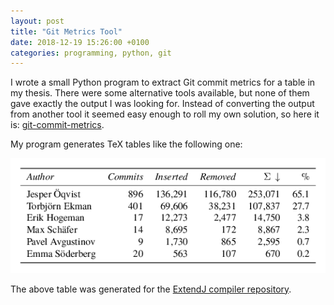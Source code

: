 ```yaml
---
layout: post
title: "Git Metrics Tool"
date: 2018-12-19 15:26:00 +0100
categories: programming, python, git
---
```

I wrote a small Python program to extract Git commit metrics for a table in my thesis. There
were some alternative tools available, but none of them gave exactly the output I was looking for.
Instead of converting the output from another tool it seemed easy enough to roll my own solution,
so here it is: [git-commit-metrics](https://github.com/llbit/git-commit-metrics).

My program generates TeX tables like the following one:

![Number of commits and lines changed per author for a git repository.](/assets/extendj-statistics.png)

The above table was generated for the [ExtendJ compiler repository](https://bitbucket.org/extendj/extendj/src).

